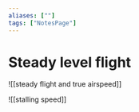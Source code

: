 ```yaml
---
aliases: [""]
tags: ["NotesPage"]
---
```


# Steady level flight

![[steady flight and true airspeed]]

![[stalling speed]]

